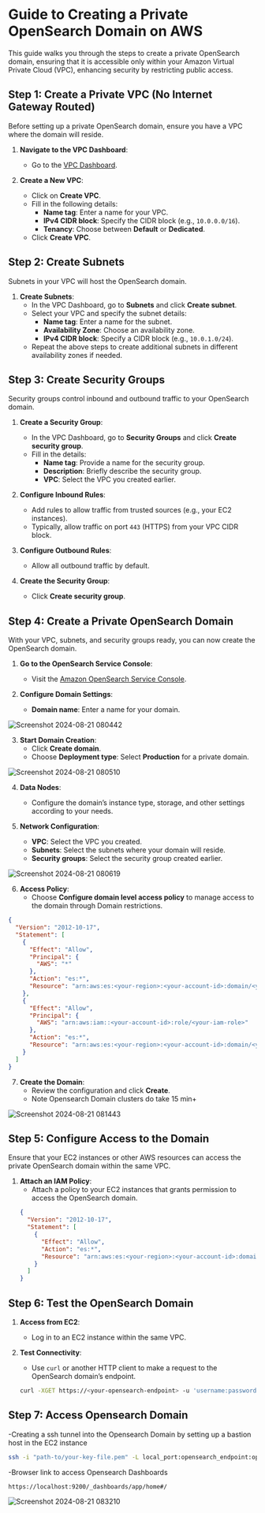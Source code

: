 
# Guide to Creating a Private OpenSearch Domain on AWS

This guide walks you through the steps to create a private OpenSearch domain, ensuring that it is accessible only within your Amazon Virtual Private Cloud (VPC), enhancing security by restricting public access.

## **Step 1: Create a Private VPC (No Internet Gateway Routed)**

Before setting up a private OpenSearch domain, ensure you have a VPC where the domain will reside.

1. **Navigate to the VPC Dashboard**:
   - Go to the [VPC Dashboard](https://console.aws.amazon.com/vpc/).
  
2. **Create a New VPC**:
   - Click on **Create VPC**.
   - Fill in the following details:
     - **Name tag**: Enter a name for your VPC.
     - **IPv4 CIDR block**: Specify the CIDR block (e.g., `10.0.0.0/16`).
     - **Tenancy**: Choose between **Default** or **Dedicated**.
   - Click **Create VPC**.

## **Step 2: Create Subnets**

Subnets in your VPC will host the OpenSearch domain.

1. **Create Subnets**:
   - In the VPC Dashboard, go to **Subnets** and click **Create subnet**.
   - Select your VPC and specify the subnet details:
     - **Name tag**: Enter a name for the subnet.
     - **Availability Zone**: Choose an availability zone.
     - **IPv4 CIDR block**: Specify a CIDR block (e.g., `10.0.1.0/24`).
   - Repeat the above steps to create additional subnets in different availability zones if needed.

## **Step 3: Create Security Groups**

Security groups control inbound and outbound traffic to your OpenSearch domain.

1. **Create a Security Group**:
   - In the VPC Dashboard, go to **Security Groups** and click **Create security group**.
   - Fill in the details:
     - **Name tag**: Provide a name for the security group.
     - **Description**: Briefly describe the security group.
     - **VPC**: Select the VPC you created earlier.
  
2. **Configure Inbound Rules**:
   - Add rules to allow traffic from trusted sources (e.g., your EC2 instances).
   - Typically, allow traffic on port `443` (HTTPS) from your VPC CIDR block.

3. **Configure Outbound Rules**:
   - Allow all outbound traffic by default.

4. **Create the Security Group**:
   - Click **Create security group**.

## **Step 4: Create a Private OpenSearch Domain**

With your VPC, subnets, and security groups ready, you can now create the OpenSearch domain.

1. **Go to the OpenSearch Service Console**:
   - Visit the [Amazon OpenSearch Service Console](https://console.aws.amazon.com/es/).

2. **Configure Domain Settings**:
   - **Domain name**: Enter a name for your domain.

![Screenshot 2024-08-21 080442](https://github.com/user-attachments/assets/fcbf0b8a-9cac-437b-bc90-942b3b8487c6)

3. **Start Domain Creation**:
   - Click **Create domain**.
   - Choose **Deployment type**: Select **Production** for a private domain.

![Screenshot 2024-08-21 080510](https://github.com/user-attachments/assets/19a58e8d-c977-44db-a63b-8b2d393ee074)

4. **Data Nodes**:
   - Configure the domain’s instance type, storage, and other settings according to your needs.

5. **Network Configuration**:
   - **VPC**: Select the VPC you created.
   - **Subnets**: Select the subnets where your domain will reside.
   - **Security groups**: Select the security group created earlier.

![Screenshot 2024-08-21 080619](https://github.com/user-attachments/assets/b9622236-4ecf-48b7-8a5c-97a4f0e1b4d6)

6. **Access Policy**:
   - Choose **Configure domain level access policy** to manage access to the domain through Domain restrictions.

```json
{
  "Version": "2012-10-17",
  "Statement": [
    {
      "Effect": "Allow",
      "Principal": {
        "AWS": "*"
      },
      "Action": "es:*",
      "Resource": "arn:aws:es:<your-region>:<your-account-id>:domain/<your-domain-name>/*"
    },
    {
      "Effect": "Allow",
      "Principal": {
        "AWS": "arn:aws:iam::<your-account-id>:role/<your-iam-role>"
      },
      "Action": "es:*",
      "Resource": "arn:aws:es:<your-region>:<your-account-id>:domain/<your-domain-name>/*"
    }
  ]
}
```

7. **Create the Domain**:
   - Review the configuration and click **Create**.
   - Note Opensearch Domain clusters do take 15 min+

![Screenshot 2024-08-21 081443](https://github.com/user-attachments/assets/7a2d04d7-a524-4340-8278-4a4c040e5eee)


## **Step 5: Configure Access to the Domain**

Ensure that your EC2 instances or other AWS resources can access the private OpenSearch domain within the same VPC.

1. **Attach an IAM Policy**:
   - Attach a policy to your EC2 instances that grants permission to access the OpenSearch domain.
   ```json
   {
     "Version": "2012-10-17",
     "Statement": [
       {
         "Effect": "Allow",
         "Action": "es:*",
         "Resource": "arn:aws:es:<your-region>:<your-account-id>:domain/<your-domain-name>/*"
       }
     ]
   }
   ```
   
## **Step 6: Test the OpenSearch Domain**

1. **Access from EC2**:
   - Log in to an EC2 instance within the same VPC.
  
2. **Test Connectivity**:
   - Use `curl` or another HTTP client to make a request to the OpenSearch domain’s endpoint.
   ```bash
   curl -XGET https://<your-opensearch-endpoint> -u 'username:password'
   ```

## **Step 7: Access Opensearch Domain**
   -Creating a ssh tunnel into the Opensearch Domain by setting up a bastion host in the EC2 instance
```bash
ssh -i "path-to/your-key-file.pem" -L local_port:opensearch_endpoint:opensearch_port -o IdentitiesOnly=yes ec2-user@your-ec2-public-ip
```

   -Browser link to access Opensearch Dashboards
```text
https://localhost:9200/_dashboards/app/home#/

```

![Screenshot 2024-08-21 083210](https://github.com/user-attachments/assets/f1b5d695-27d3-49d1-a365-ad435b215b5c)

